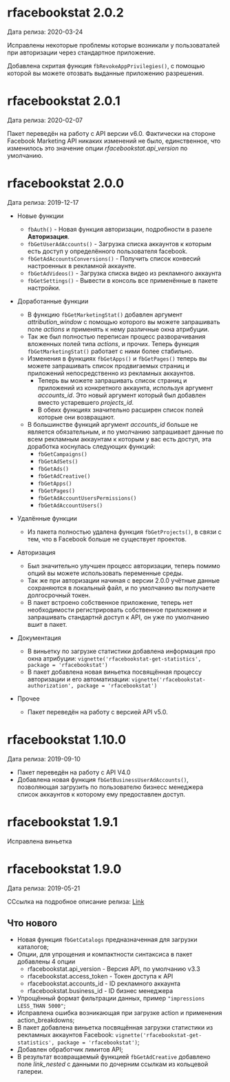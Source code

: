 # rfacebookstat 2.0.2

Дата релиза: 2020-03-24

Исправлены некоторые проблемы которые возникали у пользоваталей при авторизации через стандартное приложение.

Добавлена скритая функция `fbRevokeAppPrivilegies()`, с помощью которой вы можете отозвать выданные приложению разрешения.

# rfacebookstat 2.0.1

Дата релиза: 2020-02-07

Пакет переведён на работу с API версии v6.0. Фактически на стороне Facebook Marketing API никаких изменений не было, единственное, что изменилось это значение опции *rfacebookstat.api_version* по умолчанию.


# rfacebookstat 2.0.0

Дата релиза: 2019-12-17

* Новые функции
    * `fbAuth()` - Новая функция авторизации, подробности в разеле **Авторизация**.
    * `fbGetUserAdAccounts()` - Загрузка списка аккаунтов к которым есть доступ у определённого пользователя facebook.
	* `fbGetAdAccountsConversions()` - Получить список конвесий настроенных в рекламной аккаунте.
	* `fbGetAdVideos()` - Загрузка списка видео из рекламного аккаунта
	* `fbGetSettings()` - Вывести в консоль все применённые в пакете настройки.

* Доработанные функции
    * В функцию `fbGetMarketingStat()` добавлен аргумент *attribution_window* с помощью которого вы можете запрашивать поле *actions* и применять к нему различные окна атрибуции.
    * Так же был полностью переписан процесс разворачивания вложенных полей типа *actions*, и прочих. Теперь функция `fbGetMarketingStat()` работает с ними более стабильно.
	* Изменения в функциях `fbGetApps()` и `fbGetPages()` теперь вы можете запрашивать список продвигаемых страниц и приложений непосредственно из рекламных аккаунтов. 
	    * Теперь вы можете запрашивать список страниц и приложений из конкретного аккаунта, используя аргумент *accounts_id*. Это новый аргумент который был добавлен вместо устаревшего *projects_id*.
		* В обеих функциях значительно расширен список полей которые они возвращают.
	* В большинстве функций аргумент *accounts_id* больше не является обязательным, и по умолчанию запрашивает данные по всем рекламным аккаунтам к которым у вас есть доступ, эта доработка коснулась следующих функций:
	    * `fbGetCampaigns()`
		* `fbGetAdSets()`
		* `fbGetAds()`
		* `fbGetAdCreative()`
		* `fbGetApps()`
		* `fbGetPages()`
		* `fbGetAdAccountUsersPermissions()`
		* `fbGetAdAccountUsers()`
		
* Удалённые функции
    * Из пакета полностью удалена функция `fbGetProjects()`, в связи с тем, что в Facebook больше не существует проектов.

* Авторизация
    * Был значительно улучшен процесс авторизации, теперь помимо опций вы можете использовать переменные среды.
    * Так же при авторизации начиная с версии 2.0.0 учётные данные сохраняются в локальный файл, и по умолчанию вы получаете долгосрочный токен.
	* В пакет встроено собственное приложение, теперь нет необходимости регистрировать собственное приложение и запрашивать стандартнй доступ к API, он уже по умолчанию вшит в пакет.
	
* Документация
    * В виньетку по загрузке статистики добавлена информация про окна атрибуции: `vignette('rfacebookstat-get-statistics', package = 'rfacebookstat')`
	* В пакет добавлена новая виньетка посвящённая процессу авторизации и его автоматизации:  `vignette('rfacebookstat-authorization', package = 'rfacebookstat')`
	
* Прочее
    * Пакет переведён на работу с версией API v5.0.


# rfacebookstat 1.10.0

Дата релиза: 2019-09-10

* Пакет переведён на работу с API V4.0
* Добавлена новая функция `fbGetBusinessUserAdAccounts()`, позволяющая загрузить по пользователю бизнесс менеджера список аккаунтов к которому ему предоставлен доступ.


# rfacebookstat 1.9.1

Исправлена виньетка


# rfacebookstat 1.9.0

Дата релиза: 2019-05-21

CСсылка на подробное описание релиза: [Link](https://github.com/selesnow/rfacebookstat/releases/tag/1.9.0)

## Что нового

* Новая функция `fbGetCatalogs` предназначенная для загрузки каталогов;
* Опции, для упрощения и компактности синтаксиса в пакет добавлены 4 опции
    * rfacebookstat.api_version - Версия API, по умолчанию v3.3
	* rfacebookstat.access_token - Токен доступа к API
	* rfacebookstat.accounts_id - ID рекламного аккаунта
	* rfacebookstat.business_id - ID бизнес менеджера
* Упрощённый формат фильтрации данных, пример `"impressions LESS_THAN 5000"`;
* Исправлена ошибка возникающая при загрузке action и применения action_breakdowns;
* В пакет добавлена виньетка посвящённая загрузки статистики из рекламных аккаунтов Facebook: `vignette('rfacebookstat-get-statistics', package = 'rfacebookstat')`;
* Добавлен обработчик лимитов API;
* В результат возвращаемый функцией `fbGetAdCreative` добавлено поле *link_nested* с данными по дочерним ссылкам из кольцевой галереи.
